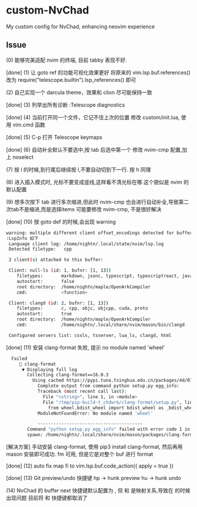 # custom-NvChad

My custom config for NvChad, enhancing neovim experience

## Issue

(0) 能够完美适配 nvim 的终端, 目前 tabby 表现不好.

[done] (1) 让 goto ref 的功能可视化效果更好
将原来的 vim.lsp.buf.references() 改为 require("telescope.builtin").lsp_references() 即可

(2) 自己实现一个 darcula theme，效果和 clion 尽可能保持一致

[done] (3) 列举出所有诊断
:Telescope diagnostics

[done] (4) 当前打开同一个文件，它记不住上次的位置
修改 custom/init.lua, 使用 vim.cmd 函数

[done] (5) C-p 打开 Telescope keymaps

[done] (6) 自动补全默认不要选中,按 tab 后选中第一个
修改 nvim-cmp 配置,加上 noselect

(7) 按 l 的时候,到行尾后继续按 l,不要自动切到下一行. 按 h 同理

(8) 进入插入模式时, 光标不要变成竖线,这样看不清光标在哪.这个貌似是 nvim 的默认配置

(9) 想多次按下 tab 进行多次缩进,但此时 nvim-cmp 也会进行自动补全,导致第二次tab不是缩进,而是选择items
可能要修改 nvim-cmp, 不是很好解决

[done] (10) 按 goto def 的时候,会出现 warning
```sh
warning: multiple different client offset_encodings detected for buffer, this is not supported yet
:LspInfo 如下
 Language client log: /home/nightn/.local/state/nvim/lsp.log
 Detected filetype:   cpp

 2 client(s) attached to this buffer:

 Client: null-ls (id: 1, bufnr: [1, 13])
 	filetypes:       markdown, jsonc, typescript, typescriptreact, javascriptreact, javascript, json, css, html, luau, lua, cuda, proto, c, java, cpp, cs
 	autostart:       false
 	root directory:  /home/nightn/maple/OpenArkCompiler
 	cmd:             <function>

 Client: clangd (id: 2, bufnr: [1, 13])
 	filetypes:       c, cpp, objc, objcpp, cuda, proto
 	autostart:       true
 	root directory:  /home/nightn/maple/OpenArkCompiler
 	cmd:             /home/nightn/.local/share/nvim/mason/bin/clangd

 Configured servers list: cssls, tsserver, lua_ls, clangd, html
```

[done] (11) 安装 clang-format 失败, 提示 no module named 'wheel'
```sh
  Failed
     󰚌 clang-format
      ▼ Displaying full log
        Collecting clang-format==16.0.3
          Using cached https://pypi.tuna.tsinghua.edu.cn/packages/4d/07/df31f6c79403f1d64869e6cac05079a2b120f84b0892a90294f90c8d151d/clang-format-16.0.3.tar.gz
            Complete output from command python setup.py egg_info:
            Traceback (most recent call last):
              File "<string>", line 1, in <module>
              File "/tmp/pip-build-t_chdwrb/clang-format/setup.py", line 2, in <module>
                from wheel.bdist_wheel import bdist_wheel as _bdist_wheel
            ModuleNotFoundError: No module named 'wheel'

            ----------------------------------------
        Command "python setup.py egg_info" failed with error code 1 in /tmp/pip-build-t_chdwrb/clang-format/
        spawn: /home/nightn/.local/share/nvim/mason/packages/clang-format/venv/bin/python failed with exit code 1 and signal 0.
```
[解决方案] 手动安装 clang-format, 使用 pip3 install clang-format, 然后再用 mason 安装即可成功.
<leader>fm 可用, 但是它是对整个 buf 进行 format

[done] (12) auto fix
map <leader>fi to vim.lsp.buf.code_action({ apply = true })

[done] (13) Git preview/undo 快捷键
<leader>hp -> hunk preview
<leader>hu -> hunk undo

(14) NvChad 的 buffer next 快捷键默认配置为 <tab>, 但 <tab> 和 <C-I> 是映射关系,导致在 <C-I> 的时候出现问题
目前将 <tab> 和 <S-tab> 快捷键都取消了

